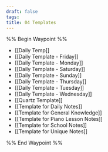 ```yaml
---
draft: false
tags: 
title: 04 Templates
---
```

%% Begin Waypoint %%
- [[Daily Temp]]
- [[Daily Template - Friday]]
- [[Daily Template - Monday]]
- [[Daily Template - Saturday]]
- [[Daily Template - Sunday]]
- [[Daily Template - Thursday]]
- [[Daily Template - Tuesday]]
- [[Daily Template - Wednesday]]
- [[Quartz Template]]
- [[Template for Daily Notes]]
- [[Template for General Knowledge]]
- [[Template for Piano Lesson Notes]]
- [[Template for School Notes]]
- [[Template for Unique Notes]]

%% End Waypoint %%
